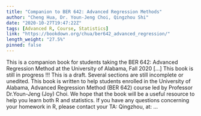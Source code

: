 ```yaml
---
title: "Companion to BER 642: Advanced Regression Methods"
author: "Cheng Hua, Dr. Youn-Jeng Choi, Qingzhou Shi"
date: "2020-10-27T19:47:22Z"
tags: [Advanced R, Course, Statistics]
link: "https://bookdown.org/chua/ber642_advanced_regression/"
length_weight: "27.5%"
pinned: false
---
```


This is a companion book for students taking the BER 642: Advanced Regression Method at the University of Alabama, Fall 2020 [...] This book is still in progress !!! This is a draft. Several sections are still incomplete or unedited. This book is written to help students enrolled in the University of Alabama, Advanced Regression Method (BER 642) course led by Professor Dr.Youn-Jeng (Joy) Choi. We hope that the book will be a useful resource to help you learn both R and statistics. If you have any questions concerning your homework in R, please contact your TA: Qingzhou, at: ...
